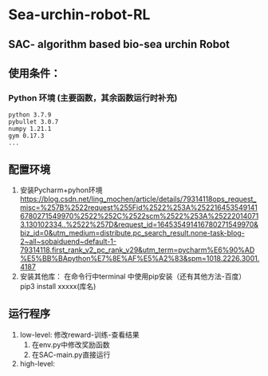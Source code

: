 # Sea-urchin-robot-RL
## SAC- algorithm based bio-sea urchin Robot
## 使用条件： 
  ### Python 环境 (主要函数，其余函数运行时补充)
    python 3.7.9
    pybullet 3.0.7
    numpy 1.21.1
    gym 0.17.3
    ...
## 配置环境
1. 安装Pycharm+pyhon环境      https://blog.csdn.net/ling_mochen/article/details/79314118ops_request_misc=%257B%2522request%255Fid%2522%253A%2522164535491416780271549970%2522%252C%2522scm%2522%253A%252220140713.130102334..%2522%257D&request_id=164535491416780271549970&biz_id=0&utm_medium=distribute.pc_search_result.none-task-blog-2~all~sobaiduend~default-1-79314118.first_rank_v2_pc_rank_v29&utm_term=pycharm%E6%90%AD%E5%BB%BApython%E7%8E%AF%E5%A2%83&spm=1018.2226.3001.4187
2. 安装其他库： 在命令行中terminal 中使用pip安装（还有其他方法-百度）
    pip3 install xxxxx(库名)
## 运行程序
1. low-level: 修改reward-训练-查看结果
   1. 在env.py中修改奖励函数
   2. 在SAC-main.py直接运行
2. high-level: 
    
